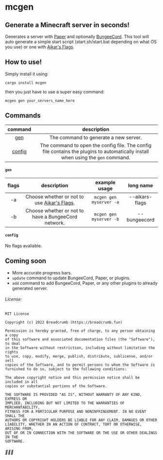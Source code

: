 # mcgen

## Generate a Minecraft server in seconds!

Generates a server with [Paper](https://papermc.io) and optionally [BungeeCord](https://www.spigotmc.org/threads/1-8-1-15-bungeecord.392/). This tool will auto generate a simple start script (start.sh/start.bat depending on what OS you use) or one with [Aikar's Flags](https://aikar.co/mcflags.html).

## How to use!

Simply install it using:

```
cargo install mcgen
```

then you just have to use a super easy command:

```
mcgen gen your_servers_name_here
```

## Commands

|command|description|
|  :-:  |    :-:    |
|[gen](https://github.com/BreadcrumbIsTaken/mcgen#gen)|The command to generate a new server.|
|[config](https://github.com/BreadcrumbIsTaken/mcgen#config)|The command to open the config file. The config file contains the plugins to automatically install when using the `gen` command.|

#### `gen`

|flags|description|example usage|long name|
| :-: |    :-:    |     :-:     |   :-:   |
|-a   | Choose whether or not to use [Aikar's Flags](https://aikar.co/mcflags.html).|`mcgen gen myserver -a`|--aikars-flags|
|-b   | Choose whether or not to have a BungeeCord network.|`mcgen gen myserver -b`|--bungeecord|

#### `config`

No flags avaliable.

## Coming soon

- More accurate progress bars. 
- `update` command to update BungeeCord, Paper, or plugins.
- `add` command to add BungeeCord, Paper, or any other plugins to already generated server.

###### License:

    MIT License

    Copyright (c) 2022 Breadcrumb (https://breadcrumb.fun)

    Permission is hereby granted, free of charge, to any person obtaining a copy
    of this software and associated documentation files (the "Software"), to deal
    in the Software without restriction, including without limitation the rights
    to use, copy, modify, merge, publish, distribute, sublicense, and/or sell
    copies of the Software, and to permit persons to whom the Software is
    furnished to do so, subject to the following conditions:

    The above copyright notice and this permission notice shall be included in all
    copies or substantial portions of the Software.

    THE SOFTWARE IS PROVIDED "AS IS", WITHOUT WARRANTY OF ANY KIND, EXPRESS OR
    IMPLIED, INCLUDING BUT NOT LIMITED TO THE WARRANTIES OF MERCHANTABILITY,
    FITNESS FOR A PARTICULAR PURPOSE AND NONINFRINGEMENT. IN NO EVENT SHALL THE
    AUTHORS OR COPYRIGHT HOLDERS BE LIABLE FOR ANY CLAIM, DAMAGES OR OTHER
    LIABILITY, WHETHER IN AN ACTION OF CONTRACT, TORT OR OTHERWISE, ARISING FROM,
    OUT OF OR IN CONNECTION WITH THE SOFTWARE OR THE USE OR OTHER DEALINGS IN THE
    SOFTWARE.

###### 🌾🌾🌾
